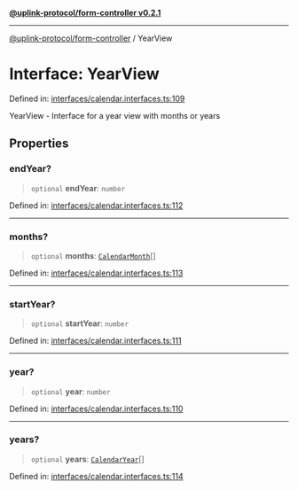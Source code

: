 [**@uplink-protocol/form-controller v0.2.1**](../README.md)

***

[@uplink-protocol/form-controller](../globals.md) / YearView

# Interface: YearView

Defined in: [interfaces/calendar.interfaces.ts:109](https://github.com/jmkcoder/uplink-protocol-calendar/blob/311e0b81efba7399cf1c367c0a2007aa66f3b830/src/interfaces/calendar.interfaces.ts#L109)

YearView - Interface for a year view with months or years

## Properties

### endYear?

> `optional` **endYear**: `number`

Defined in: [interfaces/calendar.interfaces.ts:112](https://github.com/jmkcoder/uplink-protocol-calendar/blob/311e0b81efba7399cf1c367c0a2007aa66f3b830/src/interfaces/calendar.interfaces.ts#L112)

***

### months?

> `optional` **months**: [`CalendarMonth`](CalendarMonth.md)[]

Defined in: [interfaces/calendar.interfaces.ts:113](https://github.com/jmkcoder/uplink-protocol-calendar/blob/311e0b81efba7399cf1c367c0a2007aa66f3b830/src/interfaces/calendar.interfaces.ts#L113)

***

### startYear?

> `optional` **startYear**: `number`

Defined in: [interfaces/calendar.interfaces.ts:111](https://github.com/jmkcoder/uplink-protocol-calendar/blob/311e0b81efba7399cf1c367c0a2007aa66f3b830/src/interfaces/calendar.interfaces.ts#L111)

***

### year?

> `optional` **year**: `number`

Defined in: [interfaces/calendar.interfaces.ts:110](https://github.com/jmkcoder/uplink-protocol-calendar/blob/311e0b81efba7399cf1c367c0a2007aa66f3b830/src/interfaces/calendar.interfaces.ts#L110)

***

### years?

> `optional` **years**: [`CalendarYear`](CalendarYear.md)[]

Defined in: [interfaces/calendar.interfaces.ts:114](https://github.com/jmkcoder/uplink-protocol-calendar/blob/311e0b81efba7399cf1c367c0a2007aa66f3b830/src/interfaces/calendar.interfaces.ts#L114)
